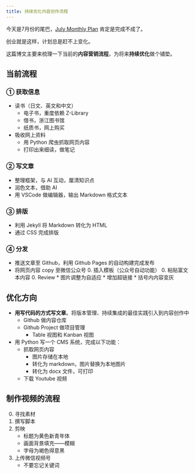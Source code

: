 ```yaml
---
title: 持续优化内容创作流程
---
```


今天是7月份的尾巴，[July Monthly Plan](/2023/07/04/july-monthly-plan.html) 肯定是完成不成了。

创业就是这样，计划总是赶不上变化。

这篇博文主要来梳理一下当前的**内容营销流程**，为将来**持续优化**做个铺垫。

## 当前流程

### ① 获取信息

* 读书（日文、英文和中文）
    * 电子书，重度依赖 Z-Library
    * 借书，浙江图书馆
    * 纸质书，网上购买
* 吸收网上资料
    * 用 Python 爬虫抓取网页内容
    * 打印出来细读，做笔记

### ② 写文章

* 整理框架，与 AI 互动，厘清知识点
* 润色文本，借助 AI
* 用 VSCode 做编辑器，输出 Markdown 格式文本

### ③ 排版

* 利用 Jekyll 将 Markdown 转化为 HTML
* 通过 CSS 完成排版

### ④ 分发

* 推送文章至 Github，利用 Github Pages 的自动构建完成发布
* 将网页内容 copy 至微信公众号
    0. 插入模板（公众号自动功能）
    0. 粘贴富文本内容
    0. Review
        * 图片调整为自适应
        * 增加超链接
        * 括号内内容变灰

## 优化方向

* **用写代码的方式写文章**。将版本管理、持续集成的最佳实践引入到内容创作中
    * Github 做内容仓库
    * Github Project 做项目管理
        * Table 视图和 Kanban 视图
* 用 Python 写一个 CMS 系统，完成以下功能：
    - 抓取网页内容
        - 图片存储在本地
        - 转化为 markdown，图片替换为本地图片
        - 转化为 docx 文件，可打印
    - 下载 Youtube 视频

## 制作视频的流程

0. 寻找素材
0. 撰写脚本
0. 剪映
    - 标题为黄色新青年体
    - 画面背景填充——模糊
    - 字母为褐色得意黑
0. 上传微信视频号
    - 不要忘记关键词

